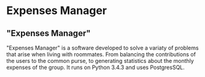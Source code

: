 Expenses Manager
=============

"Expenses Manager"
--------------
"Expenses Manager" is a software developed to solve a variaty of problems that arise when living with roommates. From balancing the contributions of the users to the common purse, to generating statistics about the monthly expenses of the group. It runs on Python 3.4.3 and uses PostgresSQL.
